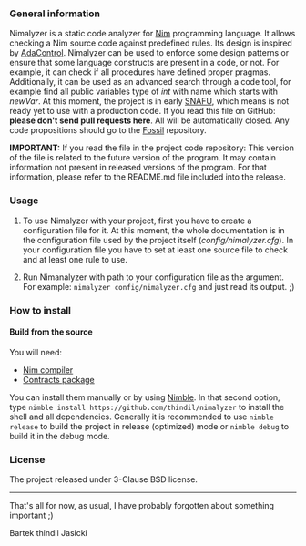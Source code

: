 ### General information

Nimalyzer is a static code analyzer for [Nim](https://github.com/nim-lang/Nim)
programming language. It allows checking a Nim source code against predefined
rules. Its design is inspired by [AdaControl](https://www.adalog.fr/en/adacontrol.html).
Nimalyzer can be used to enforce some design patterns or ensure that some
language constructs are present in a code, or not. For example, it can check if
all procedures have defined proper pragmas. Additionally, it can be used as an
advanced search through a code tool, for example find all public variables type
of *int* with name which starts with *newVar*. At this moment, the project is in
early [SNAFU](https://en.wikipedia.org/wiki/SNAFU), which means is not ready
yet to use with a production code. If you read this file on GitHub:
**please don't send pull requests here**. All will be automatically closed. Any
code propositions should go to the [Fossil](https://www.laeran.pl/repositories/nimalyzer) repository.

**IMPORTANT:** If you read the file in the project code repository: This
version of the file is related to the future version of the program. It may
contain information not present in released versions of the program. For
that information, please refer to the README.md file included into the release.

### Usage

1. To use Nimalyzer with your project, first you have to create a configuration
   file for it. At this moment, the whole documentation is in the configuration
   file used by the project itself (*config/nimalyzer.cfg*). In your
   configuration file you have to set at least one source file to check and at
   least one rule to use.

2. Run Nimanalyzer with path to your configuration file as the argument. For example:
   `nimalyzer config/nimalyzer.cfg` and just read its output. ;)

### How to install

#### Build from the source

You will need:

* [Nim compiler](https://nim-lang.org/install.html)
* [Contracts package](https://github.com/Udiknedormin/NimContracts)

You can install them manually or by using [Nimble](https://github.com/nim-lang/nimble).
In that second option, type `nimble install https://github.com/thindil/nimalyzer` to
install the shell and all dependencies. Generally it is recommended to use
`nimble release` to build the project in release (optimized) mode or
`nimble debug` to build it in the debug mode.

### License

The project released under 3-Clause BSD license.

---
That's all for now, as usual, I have probably forgotten about something important ;)

Bartek thindil Jasicki
